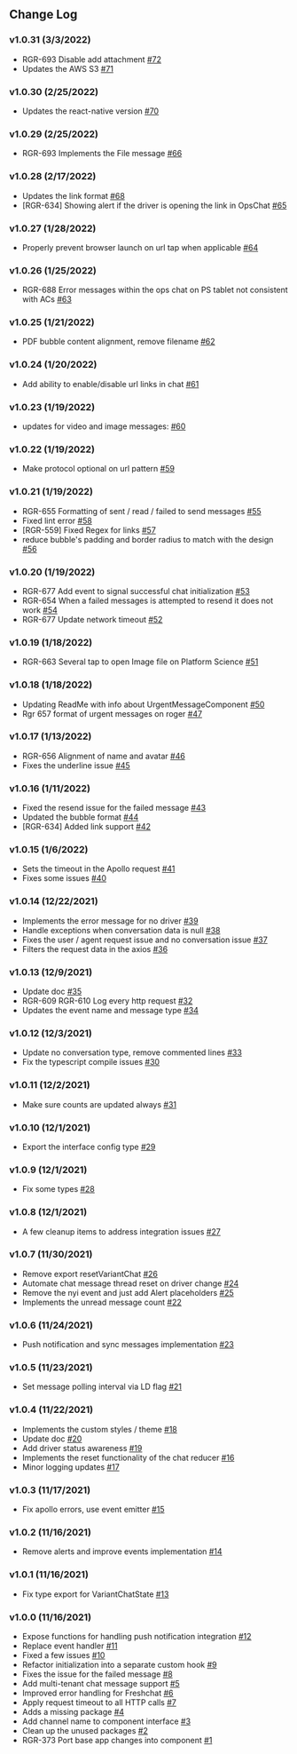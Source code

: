## Change Log

### v1.0.31 (3/3/2022)
- RGR-693 Disable add attachment [#72](https://github.com/variant-inc/react-native-variant-chat/pull/72) 
- Updates the AWS S3 [#71](https://github.com/variant-inc/react-native-variant-chat/pull/71) 

### v1.0.30 (2/25/2022)
- Updates the react-native version [#70](https://github.com/variant-inc/react-native-variant-chat/pull/70) 

### v1.0.29 (2/25/2022)
- RGR-693 Implements the File message [#66](https://github.com/variant-inc/react-native-variant-chat/pull/66) 

### v1.0.28 (2/17/2022)
- Updates the link format [#68](https://github.com/variant-inc/react-native-variant-chat/pull/68) 
- [RGR-634] Showing alert if the driver is opening the link in OpsChat [#65](https://github.com/variant-inc/react-native-variant-chat/pull/65) 

### v1.0.27 (1/28/2022)
- Properly prevent browser launch on url tap when applicable [#64](https://github.com/variant-inc/react-native-variant-chat/pull/64) 

### v1.0.26 (1/25/2022)
- RGR-688 Error messages within the ops chat on PS tablet not consistent with ACs [#63](https://github.com/variant-inc/react-native-variant-chat/pull/63) 

### v1.0.25 (1/21/2022)
- PDF bubble content alignment, remove filename [#62](https://github.com/variant-inc/react-native-variant-chat/pull/62) 

### v1.0.24 (1/20/2022)
- Add ability to enable/disable url links in chat [#61](https://github.com/variant-inc/react-native-variant-chat/pull/61) 

### v1.0.23 (1/19/2022)
- updates for video and image messages: [#60](https://github.com/variant-inc/react-native-variant-chat/pull/60) 

### v1.0.22 (1/19/2022)
- Make protocol optional on url pattern [#59](https://github.com/variant-inc/react-native-variant-chat/pull/59) 

### v1.0.21 (1/19/2022)
- RGR-655 Formatting of sent / read / failed to send messages [#55](https://github.com/variant-inc/react-native-variant-chat/pull/55) 
- Fixed lint error [#58](https://github.com/variant-inc/react-native-variant-chat/pull/58) 
- [RGR-559] Fixed Regex for links [#57](https://github.com/variant-inc/react-native-variant-chat/pull/57) 
- reduce bubble's padding and border radius to match with the design [#56](https://github.com/variant-inc/react-native-variant-chat/pull/56) 

### v1.0.20 (1/19/2022)
- RGR-677 Add event to signal successful chat initialization [#53](https://github.com/variant-inc/react-native-variant-chat/pull/53) 
- RGR-654 When a failed messages is attempted to resend it does not work [#54](https://github.com/variant-inc/react-native-variant-chat/pull/54) 
- RGR-677 Update network timeout [#52](https://github.com/variant-inc/react-native-variant-chat/pull/52) 

### v1.0.19 (1/18/2022)
- RGR-663 Several tap to open Image file on Platform Science  [#51](https://github.com/variant-inc/react-native-variant-chat/pull/51) 

### v1.0.18 (1/18/2022)
- Updating ReadMe with info about UrgentMessageComponent [#50](https://github.com/variant-inc/react-native-variant-chat/pull/50) 
- Rgr 657 format of urgent messages on roger [#47](https://github.com/variant-inc/react-native-variant-chat/pull/47) 

### v1.0.17 (1/13/2022)
- RGR-656 Alignment of name and avatar  [#46](https://github.com/variant-inc/react-native-variant-chat/pull/46) 
- Fixes the underline issue [#45](https://github.com/variant-inc/react-native-variant-chat/pull/45) 

### v1.0.16 (1/11/2022)
- Fixed the resend issue for the failed message [#43](https://github.com/variant-inc/react-native-variant-chat/pull/43) 
- Updated the bubble format [#44](https://github.com/variant-inc/react-native-variant-chat/pull/44) 
- [RGR-634] Added link support [#42](https://github.com/variant-inc/react-native-variant-chat/pull/42) 

### v1.0.15 (1/6/2022)
- Sets the timeout in the Apollo request [#41](https://github.com/variant-inc/react-native-variant-chat/pull/41) 
- Fixes some issues [#40](https://github.com/variant-inc/react-native-variant-chat/pull/40) 

### v1.0.14 (12/22/2021)
- Implements the error message for no driver [#39](https://github.com/variant-inc/react-native-variant-chat/pull/39) 
- Handle exceptions when conversation data is null [#38](https://github.com/variant-inc/react-native-variant-chat/pull/38) 
- Fixes the user / agent request issue and no conversation issue [#37](https://github.com/variant-inc/react-native-variant-chat/pull/37) 
- Filters the request data in the axios [#36](https://github.com/variant-inc/react-native-variant-chat/pull/36) 

### v1.0.13 (12/9/2021)
- Update doc [#35](https://github.com/variant-inc/react-native-variant-chat/pull/35) 
- RGR-609 RGR-610 Log every http request [#32](https://github.com/variant-inc/react-native-variant-chat/pull/32) 
- Updates the event name and message type [#34](https://github.com/variant-inc/react-native-variant-chat/pull/34) 

### v1.0.12 (12/3/2021)
- Update no conversation type, remove commented lines [#33](https://github.com/variant-inc/react-native-variant-chat/pull/33) 
- Fix the typescript compile issues [#30](https://github.com/variant-inc/react-native-variant-chat/pull/30) 

### v1.0.11 (12/2/2021)
- Make sure counts are updated always [#31](https://github.com/variant-inc/react-native-variant-chat/pull/31) 

### v1.0.10 (12/1/2021)
- Export the interface config type [#29](https://github.com/variant-inc/react-native-variant-chat/pull/29) 

### v1.0.9 (12/1/2021)
- Fix some types [#28](https://github.com/variant-inc/react-native-variant-chat/pull/28) 

### v1.0.8 (12/1/2021)
- A few cleanup items to address integration issues [#27](https://github.com/variant-inc/react-native-variant-chat/pull/27) 

### v1.0.7 (11/30/2021)
- Remove export resetVariantChat [#26](https://github.com/variant-inc/react-native-variant-chat/pull/26) 
- Automate chat message thread reset on driver change [#24](https://github.com/variant-inc/react-native-variant-chat/pull/24) 
- Remove the nyi event and just add Alert placeholders [#25](https://github.com/variant-inc/react-native-variant-chat/pull/25) 
- Implements the unread message count [#22](https://github.com/variant-inc/react-native-variant-chat/pull/22) 

### v1.0.6 (11/24/2021)
- Push notification and sync messages implementation [#23](https://github.com/variant-inc/react-native-variant-chat/pull/23) 

### v1.0.5 (11/23/2021)
- Set message polling interval via LD flag [#21](https://github.com/variant-inc/react-native-variant-chat/pull/21) 

### v1.0.4 (11/22/2021)
- Implements the custom styles / theme [#18](https://github.com/variant-inc/react-native-variant-chat/pull/18) 
- Update doc [#20](https://github.com/variant-inc/react-native-variant-chat/pull/20) 
- Add driver status awareness [#19](https://github.com/variant-inc/react-native-variant-chat/pull/19) 
- Implements the reset functionality of the chat reducer [#16](https://github.com/variant-inc/react-native-variant-chat/pull/16) 
- Minor logging updates [#17](https://github.com/variant-inc/react-native-variant-chat/pull/17) 

### v1.0.3 (11/17/2021)
- Fix apollo errors, use event emitter [#15](https://github.com/variant-inc/react-native-variant-chat/pull/15) 

### v1.0.2 (11/16/2021)
- Remove alerts and improve events implementation [#14](https://github.com/variant-inc/react-native-variant-chat/pull/14) 

### v1.0.1 (11/16/2021)
- Fix type export for VariantChatState [#13](https://github.com/variant-inc/react-native-variant-chat/pull/13) 

### v1.0.0 (11/16/2021)
- Expose functions for handling push notification integration [#12](https://github.com/variant-inc/react-native-variant-chat/pull/12) 
- Replace event handler [#11](https://github.com/variant-inc/react-native-variant-chat/pull/11) 
- Fixed a few issues [#10](https://github.com/variant-inc/react-native-variant-chat/pull/10) 
- Refactor initialization into a separate custom hook [#9](https://github.com/variant-inc/react-native-variant-chat/pull/9) 
- Fixes the issue for the failed message [#8](https://github.com/variant-inc/react-native-variant-chat/pull/8) 
- Add multi-tenant chat message support [#5](https://github.com/variant-inc/react-native-variant-chat/pull/5) 
- Improved error handling for Freshchat [#6](https://github.com/variant-inc/react-native-variant-chat/pull/6) 
- Apply request timeout to all HTTP calls [#7](https://github.com/variant-inc/react-native-variant-chat/pull/7) 
- Adds a missing package [#4](https://github.com/variant-inc/react-native-variant-chat/pull/4) 
- Add channel name to component interface [#3](https://github.com/variant-inc/react-native-variant-chat/pull/3) 
- Clean up the unused packages [#2](https://github.com/variant-inc/react-native-variant-chat/pull/2) 
- RGR-373 Port base app changes into component [#1](https://github.com/variant-inc/react-native-variant-chat/pull/1)